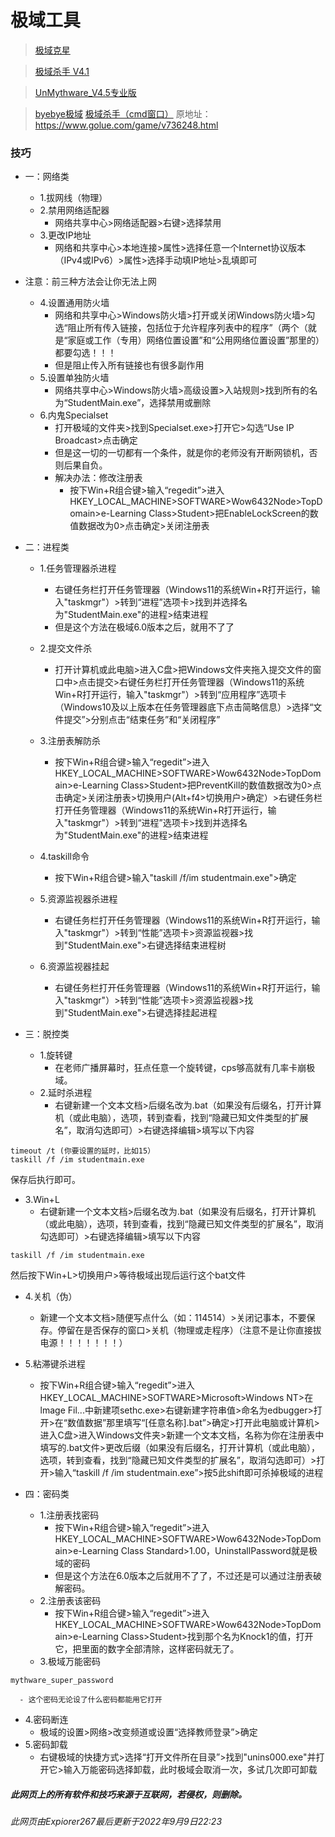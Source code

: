 # 极域工具

> [极域克星](https://pan.bilnn.cn/api/v3/file/sourcejump/Nl2ZGLuW/CgUzKinAxRSTZUjoZcRPacxyMD4k_DPsgp_8TpErLoY*)

> [极域杀手 V4.1](https://pan.bilnn.cn/api/v3/file/sourcejump/1M3XWWIw/Q3m3vxHSDRkstIqPoaUXDC7GYxuHBMlGrGndIEKJdCI*)

> [UnMythware_V4.5专业版](https://pan.bilnn.cn/s/2XBZiM)

> [byebye极域](https://pan.bilnn.cn/api/v3/file/sourcejump/DoKzGEI9/kIPLW6h6dm-eSbiuR_DcFWHQa2ouGjDb_6BLw-6a97I*)
> [极域杀手（cmd窗口）](https://action.118pan.com/b1110932) 原地址：https://www.golue.com/game/v736248.html

### 技巧
- 一：网络类
   - 1.拔网线（物理）
   - 2.禁用网络适配器
       - 网络共享中心>网络适配器>右键>选择禁用
   - 3.更改IP地址
       - 网络和共享中心>本地连接>属性>选择任意一个Internet协议版本（IPv4或IPv6）>属性>选择手动填IP地址>乱填即可
- 注意：前三种方法会让你无法上网
   - 4.设置通用防火墙
       - 网络和共享中心>Windows防火墙>打开或关闭Windows防火墙>勾选“阻止所有传入链接，包括位于允许程序列表中的程序”（两个（就是“家庭或工作（专用）网络位置设置”和“公用网络位置设置”那里的）都要勾选！！！
       - 但是阻止传入所有链接也有很多副作用
   - 5.设置单独防火墙
       - 网络共享中心>Windows防火墙>高级设置>入站规则>找到所有的名为“StudentMain.exe”，选择禁用或删除
   - 6.内鬼Specialset
       - 打开极域的文件夹>找到Specialset.exe>打开它>勾选“Use IP Broadcast>点击确定
       - 但是这一切的一切都有一个条件，就是你的老师没有开断网锁机，否则后果自负。
       - 解决办法：修改注册表
         - 按下Win+R组合键>输入“regedit”>进入HKEY_LOCAL_MACHINE>SOFTWARE>Wow6432Node>TopDomain>e-Learning Class>Student>把EnableLockScreen的数值数据改为0>点击确定>关闭注册表

- 二：进程类
   - 1.任务管理器杀进程
       - 右键任务栏打开任务管理器（Windows11的系统Win+R打开运行，输入"taskmgr"）>转到“进程”选项卡>找到并选择名为"StudentMain.exe"的进程>结束进程
       - 但是这个方法在极域6.0版本之后，就用不了了
   - 2.提交文件杀
       - 打开计算机或此电脑>进入C盘>把Windows文件夹拖入提交文件的窗口中>点击提交>右键任务栏打开任务管理器（Windows11的系统Win+R打开运行，输入"taskmgr"）>转到“应用程序”选项卡（Windows10及以上版本在任务管理器底下点击简略信息）>选择“文件提交”>分别点击“结束任务”和“关闭程序”
   - 3.注册表解防杀
       - 按下Win+R组合键>输入“regedit”>进入HKEY_LOCAL_MACHINE>SOFTWARE>Wow6432Node>TopDomain>e-Learning Class>Student>把PreventKill的数值数据改为0>点击确定>关闭注册表>切换用户(Alt+f4>切换用户>确定）>右键任务栏打开任务管理器（Windows11的系统Win+R打开运行，输入"taskmgr"）>转到“进程”选项卡>找到并选择名为"StudentMain.exe"的进程>结束进程
   - 4.taskill命令
       - 按下Win+R组合键>输入"taskill /f/im studentmain.exe">确定
   - 5.资源监视器杀进程
       - 右键任务栏打开任务管理器（Windows11的系统Win+R打开运行，输入"taskmgr"）>转到“性能”选项卡>资源监视器>找到"StudentMain.exe">右键选择结束进程树
     
   - 6.资源监视器挂起
       - 右键任务栏打开任务管理器（Windows11的系统Win+R打开运行，输入"taskmgr"）>转到“性能”选项卡>资源监视器>找到"StudentMain.exe">右键选择挂起进程 

- 三：脱控类
   - 1.旋转键
       - 在老师广播屏幕时，狂点任意一个旋转键，cps够高就有几率卡崩极域。
   - 2.延时杀进程
       - 右键新建一个文本文档>后缀名改为.bat（如果没有后缀名，打开计算机（或此电脑），选项，转到查看，找到“隐藏已知文件类型的扩展名”，取消勾选即可）>右键选择编辑>填写以下内容
```
timeout /t (你要设置的延时，比如15）
taskill /f /im studentmain.exe
```
保存后执行即可。
   - 3.Win+L
       - 右键新建一个文本文档>后缀名改为.bat（如果没有后缀名，打开计算机（或此电脑），选项，转到查看，找到“隐藏已知文件类型的扩展名”，取消勾选即可）>右键选择编辑>填写以下内容
```
taskill /f /im studentmain.exe
```
然后按下Win+L>切换用户>等待极域出现后运行这个bat文件
   - 4.关机（伪）
      - 新建一个文本文档>随便写点什么（如：114514）>关闭记事本，不要保存。停留在是否保存的窗口>关机（物理或走程序）（注意不是让你直接拔电源！！！！！！！）
   - 5.粘滞键杀进程
       - 按下Win+R组合键>输入“regedit”>进入HKEY_LOCAL_MACHINE>SOFTWARE>Microsoft>Windows NT>在lmage Fil...中新建项sethc.exe>右键新建字符串值>命名为edbugger>打开>在“数值数据”那里填写“[任意名称].bat”>确定>打开此电脑或计算机>进入C盘>进入Windows文件夹>新建一个文本文档，名称为你在注册表中填写的.bat文件>更改后缀（如果没有后缀名，打开计算机（或此电脑），选项，转到查看，找到“隐藏已知文件类型的扩展名”，取消勾选即可）>打开>输入“taskill /f /im studentmain.exe”>按5此shift即可杀掉极域的进程

- 四：密码类
   - 1.注册表找密码
      - 按下Win+R组合键>输入“regedit”>进入HKEY_LOCAL_MACHINE>SOFTWARE>Wow6432Node>TopDomain>e-Learning Class Standard>1.00，UninstallPassword就是极域的密码
      - 但是这个方法在6.0版本之后就用不了了，不过还是可以通过注册表破解密码。
   - 2.注册表该密码
      - 按下Win+R组合键>输入“regedit”>进入HKEY_LOCAL_MACHINE>SOFTWARE>Wow6432Node>TopDomain>e-Learning Class>Student>找到那个名为Knock1的值，打开它，把里面的数字全部清除，这样密码就无了。
   - 3.极域万能密码 
```
mythware_super_password
```
      - 这个密码无论设了什么密码都能用它打开
   - 4.密码断连
      - 极域的设置>网络>改变频道或设置“选择教师登录”>确定
   - 5.密码卸载
      - 右键极域的快捷方式>选择“打开文件所在目录”>找到"unins000.exe"并打开它>输入万能密码选择卸载，此时极域会取消一次，多试几次即可卸载 
##### 此网页上的所有软件和技巧来源于互联网，若侵权，则删除。

###### 此网页由Expiorer267最后更新于2022年9月9日22:23
